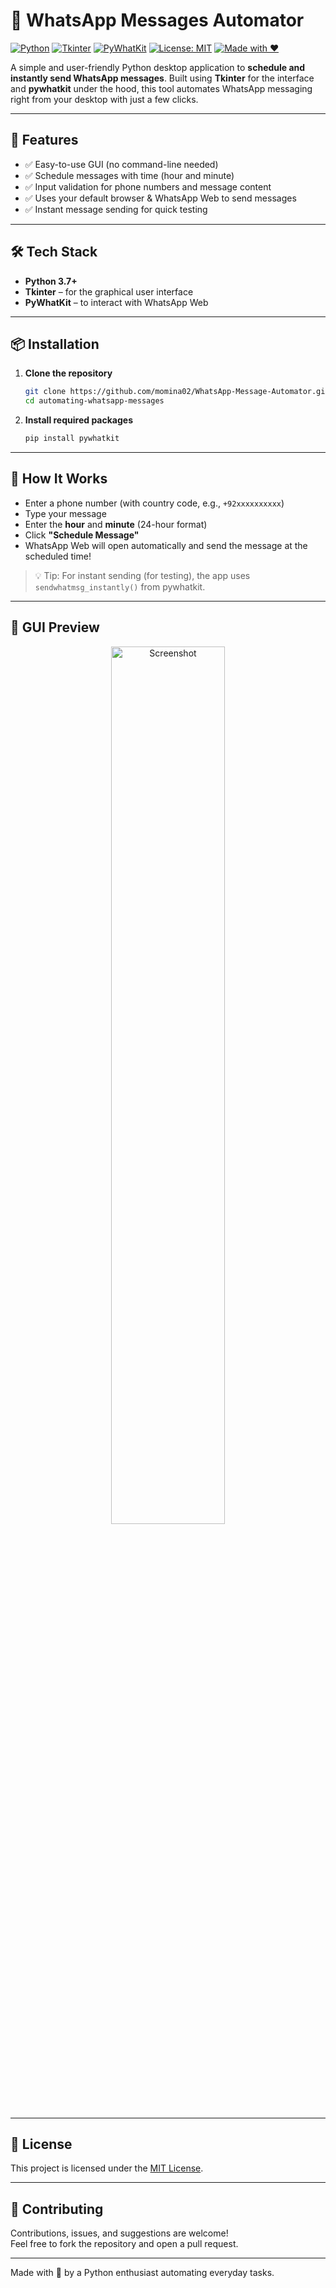 # 📲 WhatsApp Messages Automator

[![Python](https://img.shields.io/badge/Python-3.7%2B-blue.svg)](https://www.python.org/downloads/)
[![Tkinter](https://img.shields.io/badge/GUI-Tkinter-orange)](https://docs.python.org/3/library/tkinter.html)
[![PyWhatKit](https://img.shields.io/badge/Library-pywhatkit-green)](https://pypi.org/project/pywhatkit/)
[![License: MIT](https://img.shields.io/badge/License-MIT-yellow.svg)](LICENSE)
[![Made with ❤️](https://img.shields.io/badge/Made%20with-%E2%9D%A4-red)](#)

A simple and user-friendly Python desktop application to **schedule and instantly send WhatsApp messages**. Built using **Tkinter** for the interface and **pywhatkit** under the hood, this tool automates WhatsApp messaging right from your desktop with just a few clicks.

---

## 🚀 Features

- ✅ Easy-to-use GUI (no command-line needed)
- ✅ Schedule messages with time (hour and minute)
- ✅ Input validation for phone numbers and message content
- ✅ Uses your default browser & WhatsApp Web to send messages
- ✅ Instant message sending for quick testing

---

## 🛠️ Tech Stack

- **Python 3.7+**
- **Tkinter** – for the graphical user interface
- **PyWhatKit** – to interact with WhatsApp Web

---

## 📦 Installation

1. **Clone the repository**  
   ```bash
   git clone https://github.com/momina02/WhatsApp-Message-Automator.git
   cd automating-whatsapp-messages
   ```

2. **Install required packages**  
   ```bash
   pip install pywhatkit
   ```

---

## 🧠 How It Works

- Enter a phone number (with country code, e.g., `+92xxxxxxxxxx`)
- Type your message
- Enter the **hour** and **minute** (24-hour format)
- Click **"Schedule Message"**
- WhatsApp Web will open automatically and send the message at the scheduled time!

> 💡 Tip: For instant sending (for testing), the app uses `sendwhatmsg_instantly()` from pywhatkit.

---

## 📸 GUI Preview

<p align="center">
  <img src="https://github.com/momina02/WhatsApp-Message-Automator/1.png" width="60%" alt="Screenshot" />
</p>

---

## 📄 License

This project is licensed under the [MIT License](LICENSE).

---

## 🙌 Contributing

Contributions, issues, and suggestions are welcome!  
Feel free to fork the repository and open a pull request.

---

Made with 💚 by a Python enthusiast automating everyday tasks.
